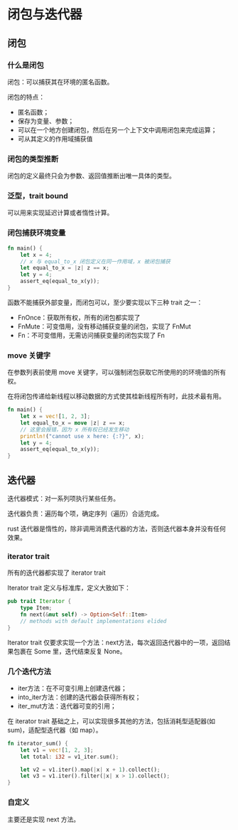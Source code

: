 # 闭包与迭代器

## 闭包

### 什么是闭包

闭包：可以捕获其在环境的匿名函数。

闭包的特点：

- 匿名函数；
- 保存为变量、参数；
- 可以在一个地方创建闭包，然后在另一个上下文中调用闭包来完成运算；
- 可从其定义的作用域捕获值

### 闭包的类型推断

闭包的定义最终只会为参数、返回值推断出唯一具体的类型。

### 泛型，trait bound

可以用来实现延迟计算或者惰性计算。

### 闭包捕获环境变量

```rust
fn main() {
	let x = 4;
	// x 与 equal_to_x 闭包定义在同一作用域，x 被闭包捕获
	let equal_to_x = |z| z == x;
	let y = 4;
	assert_eq(equal_to_x(y));
}
```

函数不能捕获外部变量，而闭包可以，至少要实现以下三种 trait 之一：
- FnOnce：获取所有权，所有的闭包都实现了
- FnMute：可变借用，没有移动捕获变量的闭包，实现了 FnMut
- Fn：不可变借用，无需访问捕获变量的闭包实现了 Fn

### move 关键字

在参数列表前使用 move 关键字，可以强制闭包获取它所使用的的环境值的所有权。

在将闭包传递给新线程以移动数据的方式使其桂新线程所有时，此技术最有用。

```rust
fn main() {
	let x = vec![1, 2, 3];
	let equal_to_x = move |z| z == x;
	// 这里会报错，因为 x 所有权已经发生移动
	println!("cannot use x here: {:?}", x);
	let y = 4;
	assert_eq(equal_to_x(y));
}
```

## 迭代器

迭代器模式：对一系列项执行某些任务。

迭代器负责：遍历每个项，确定序列（遍历）合适完成。

rust 迭代器是惰性的，除非调用消费迭代器的方法，否则迭代器本身并没有任何效果。

### iterator trait

所有的迭代器都实现了 iterator trait

Iterator trait 定义与标准库，定义大致如下：

```rust
pub trait Iterator {
	type Item;
	fn next(&mut self) -> Option<Self::Item>
	// methods with default implementations elided
}
```

Iterator trait 仅要求实现一个方法：next方法，每次返回迭代器中的一项，返回结果包裹在 Some 里，迭代结束反复 None。

### 几个迭代方法

- iter方法：在不可变引用上创建迭代器；
- into_iter方法：创建的迭代器会获得所有权；
- iter_mut方法：迭代器可变的引用；

在 iterator trait 基础之上，可以实现很多其他的方法，包括消耗型适配器(如 sum)，适配型迭代器（如 map）。

```rust
fn iterator_sum() {
	let v1 = vec![1, 2, 3];
	let total: i32 = v1_iter.sum();

	let v2 = v1.iter().map(|x| x + 1).collect(); 
	let v3 = v1.iter().filter(|x| x > 1).collect();
}
```

### 自定义

主要还是实现 next 方法。